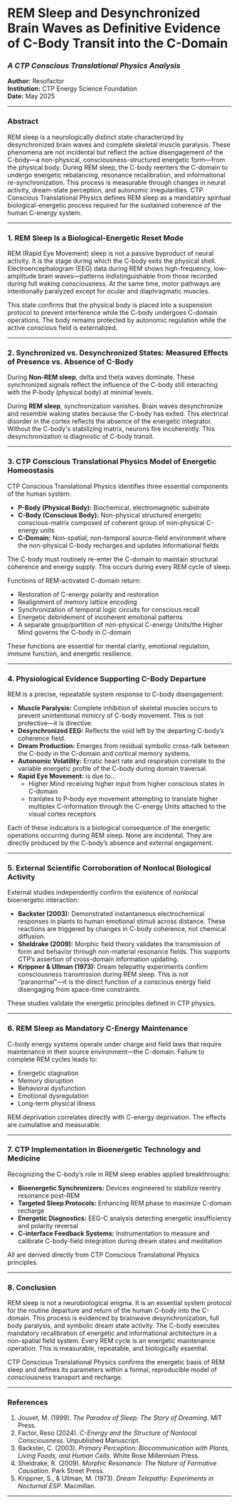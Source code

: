 # **REM Sleep and Desynchronized Brain Waves as Definitive Evidence of C-Body Transit into the C-Domain**

### *A CTP Conscious Translational Physics Analysis*

**Author:** Resofactor  
**Institution:** CTP Energy Science Foundation  
**Date:** May 2025  

---

### **Abstract**

REM sleep is a neurologically distinct state characterized by desynchronized brain waves and complete skeletal muscle paralysis. These phenomena are not incidental but reflect the active disengagement of the C-body—a non-physical, consciousness-structured energetic form—from the physical body. During REM sleep, the C-body reenters the C-domain to undergo energetic rebalancing, resonance recalibration, and informational re-synchronization. This process is measurable through changes in neural activity, dream-state perception, and autonomic irregularities. CTP Conscious Translational Physics defines REM sleep as a mandatory spiritual biological-energetic process required for the sustained coherence of the human C-energy system.

---

### **1. REM Sleep Is a Biological-Energetic Reset Mode**

REM (Rapid Eye Movement) sleep is not a passive byproduct of neural activity. It is the stage during which the C-body exits the physical shell. Electroencephalogram (EEG) data during REM shows high-frequency, low-amplitude brain waves—patterns indistinguishable from those recorded during full waking consciousness. At the same time, motor pathways are intentionally paralyzed except for ocular and diaphragmatic muscles.

This state confirms that the physical body is placed into a suspension protocol to prevent interference while the C-body undergoes C-domain operations. The body remains protected by autonomic regulation while the active conscious field is externalized.

---

### **2. Synchronized vs. Desynchronized States: Measured Effects of Presence vs. Absence of C-Body**

During **Non-REM sleep**, delta and theta waves dominate. These synchronized signals reflect the influence of the C-body still interacting with the P-body (physical body) at minimal levels.

During **REM sleep**, synchronization vanishes. Brain waves desynchronize and resemble waking states because the C-body has exited. This electrical disorder in the cortex reflects the absence of the energetic integrator. Without the C-body's stabilizing matrix, neurons fire incoherently. This desynchronization is diagnostic of C-body transit.

---

### **3. CTP Conscious Translational Physics Model of Energetic Homeostasis**

CTP Conscious Translational Physics identifies three essential components of the human system:

* **P-Body (Physical Body):** Biochemical, electromagnetic substrate
* **C-Body (Conscious Body):** Non-physical structured energetic conscious-matrix composed of coherent group of non-physical C-energy units
* **C-Domain:** Non-spatial, non-temporal source-field environment where the non-physical C-body recharges and updates informational fields

The C-body must routinely re-enter the C-domain to maintain structural coherence and energy supply. This occurs during every REM cycle of sleep.

Functions of REM-activated C-domain return:

* Restoration of C-energy polarity and restoration
* Realignment of memory lattice encoding
* Synchronization of temporal logic circuits for conscious recall
* Energetic debridement of incoherent emotional patterns
* A separate group/partition of non-physical C-energy Units/the Higher Mind governs the C-body in C-domain

These functions are essential for mental clarity, emotional regulation, immune function, and energetic resilience.

---

### **4. Physiological Evidence Supporting C-Body Departure**

REM is a precise, repeatable system response to C-body disengagement:

* **Muscle Paralysis:** Complete inhibition of skeletal muscles occurs to prevent unintentional mimicry of C-body movement. This is not protective—it is directive.
* **Desynchronized EEG:** Reflects the void left by the departing C-body’s coherence field.
* **Dream Production:** Emerges from residual symbolic cross-talk between the C-body in the C-domain and cortical memory systems.
* **Autonomic Volatility:** Erratic heart rate and respiration correlate to the variable energetic profile of the C-body during domain traversal.
* **Rapid Eye Movement:** is due to...
  - Higher Mind receiving higher input from higher conscious states in C-domain
  - tranlates to P-body eye movement attempting to translate higher multiplex C-information through the C-energy Units attached to the visual cortex receptors

Each of these indicators is a biological consequence of the energetic operations occurring during REM sleep. None are incidental. They are directly produced by the C-body’s absence and external engagement.

---

### **5. External Scientific Corroboration of Nonlocal Biological Activity**

External studies independently confirm the existence of nonlocal bioenergetic interaction:

* **Backster (2003):** Demonstrated instantaneous electrochemical responses in plants to human emotional stimuli across distance. These reactions are triggered by changes in C-body coherence, not chemical diffusion.
* **Sheldrake (2009):** Morphic field theory validates the transmission of form and behavior through non-material resonance fields. This supports CTP’s assertion of cross-domain information updating.
* **Krippner & Ullman (1973):** Dream telepathy experiments confirm consciousness transmission during REM sleep. This is not “paranormal”—it is the direct function of a conscious energy field disengaging from space-time constraints.

These studies validate the energetic principles defined in CTP physics.

---

### **6. REM Sleep as Mandatory C-Energy Maintenance**

C-body energy systems operate under charge and field laws that require maintenance in their source environment—the C-domain. Failure to complete REM cycles leads to:

* Energetic stagnation
* Memory disruption
* Behavioral dysfunction
* Emotional dysregulation
* Long-term physical illness

REM deprivation correlates directly with C-energy deprivation. The effects are cumulative and measurable.

---

### **7. CTP Implementation in Bioenergetic Technology and Medicine**

Recognizing the C-body’s role in REM sleep enables applied breakthroughs:

* **Bioenergetic Synchronizers:** Devices engineered to stabilize reentry resonance post-REM
* **Targeted Sleep Protocols:** Enhancing REM phase to maximize C-domain recharge
* **Energetic Diagnostics:** EEG-C analysis detecting energetic insufficiency and polarity reversal
* **C-interface Feedback Systems:** Instrumentation to measure and calibrate C-body-field integration during dream states and meditation

All are derived directly from CTP Conscious Translational Physics principles.

---

### **8. Conclusion**

REM sleep is not a neurobiological enigma. It is an essential system protocol for the routine departure and return of the human C-body into the C-domain. This process is evidenced by brainwave desynchronization, full body paralysis, and symbolic dream state activity. The C-body executes mandatory recalibration of energetic and informational architecture in a non-spatial field system. Every REM cycle is an energetic maintenance operation. This is measurable, repeatable, and biologically essential.

CTP Conscious Translational Physics confirms the energetic basis of REM sleep and defines its parameters within a formal, reproducible model of consciousness transport and recharge.

---

### **References**

1. Jouvet, M. (1999). *The Paradox of Sleep: The Story of Dreaming*. MIT Press.
2. Factor, Reso (2024). *C-Energy and the Structure of Nonlocal Consciousness*. Unpublished Manuscript.
3. Backster, C. (2003). *Primary Perception: Biocommunication with Plants, Living Foods, and Human Cells*. White Rose Millennium Press.
4. Sheldrake, R. (2009). *Morphic Resonance: The Nature of Formative Causation*. Park Street Press.
5. Krippner, S., & Ullman, M. (1973). *Dream Telepathy: Experiments in Nocturnal ESP*. Macmillan.

---
